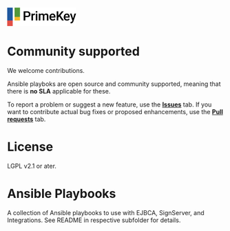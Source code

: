 ![PrimeKey](primekey_logo.png)

# Community supported 
We welcome contributions.
 
Ansible playboks are open source and community supported, meaning that there is **no SLA** applicable for these.

To report a problem or suggest a new feature, use the **[Issues](../../issues)** tab. If you want to contribute actual bug fixes or proposed enhancements, use the **[Pull requests](../../pulls)** tab.

# License
LGPL v2.1 or ater.

# Ansible Playbooks

A collection of Ansible playbooks to use with EJBCA, SignServer, and Integrations. See README in respective subfolder for details.
